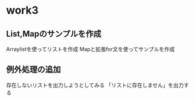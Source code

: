 # work3

## List,Mapのサンプルを作成

Arraylistを使ってリストを作成
Mapと拡張for文を使ってサンプルを作成

## 例外処理の追加

存在しないリストを出力しようとしてみる
「リストに存在しません」を出力する
